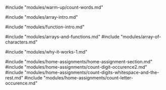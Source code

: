 #include "modules/warm-up/count-words.md"

#include "modules/array-intro.md"

#include "modules/function-intro.md"

#include "modules/arrays-and-functions.md"
#include "modules/array-of-characters.md"

#include "modules/why-it-works-1.md"

#include "modules/home-assignments/home-assignment-section.md"
#include "modules/home-assignments/count-digit-occurence2.md"
#include "modules/home-assignments/count-digits-whitespace-and-the-rest.md"
#include "modules/home-assignments/count-letter-occurence.md"
